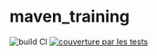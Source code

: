 # maven_training
![build CI](https://github.com/lewis3215/maven_training/actions/workflows/build.yml/badge.svg)
[![couverture par les tests](https://codecov.io/gh/lewis3215/maven_training/branch/main/graph/badge.svg)](https://codecov.io/gh/lewis3215/maven_training)
